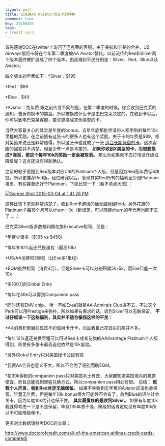 ```yaml
---
layout: post
title: 巴克莱AA Aviator信用卡的种种
comment: true
key: 20150304
tags:
- credit card
---
```


首先感谢DOC在twitter上询问了巴克莱的客服。由于美航和全美的合并，US Airways信用卡将在今年第二季度被AA Aviator替代。以前流传的Red和Silver两个版本最终被扩展成了四个版本，由高端到平民分别是：Silver、Red、Blue以及Aviator。

四个版本的年费如下：*Silver：$195

	
*Red：$89

	
*Blue：$49

	
*Aviator：免年费
跟之前传言不同的是，在第二季度的时候，你会收到巴克莱的通知，告诉你换卡的类型。所以被换成什么卡是由巴克莱决定的。在收到卡以后，你可以致电巴克莱客服，要求更换成其他类型的卡。

当然大家最关心的其实是年度的bonus。去年年底那批申请的人都申到的每年10k里程的奖励，在之前拥有这张卡的很多人也有这个奖励。由于卡的年费是$89，相对奖励来说还是非常值得，所以这张卡也就成了一张
[适合长期保留的卡](https://willguxy.wordpress.com/2015/02/12/%E8%AF%B4%E8%AF%B4%E5%87%A0%E5%BC%A0%E9%80%82%E5%90%88%E9%95%BF%E6%9C%9F%E6%8C%81%E6%9C%89%E7%9A%84%E5%B9%B4%E8%B4%B9%E5%8D%A1/)。这次客服的回答并不清楚，但至少有一点是肯定的，
**如果你收到X类型的卡，而想要换成Y类型，那这个每年10k的奖励一定会被取消。**
那么你如果就不去打电话升级或降级呢？这点还没有得到确认。

之前的帖子里提到Red版本对应Citi的Platinum个人版，但是因为Red版年费低6块钱，所以更推荐Red版。经过研究以后，发现其实Red所有的福利至少跟Platinum相当，有些甚至还好于Platinum。下面比较一下（看不清点大图）：


[![Screen Shot 2015-03-04 at 1.41.28 PM](https://willguxy.files.wordpress.com/2015/03/screen-shot-2015-03-04-at-1-41-28-pm.png?w=300)](https://willguxy.files.wordpress.com/2015/03/screen-shot-2015-03-04-at-1-41-28-pm.png)

这样比较下来就非常清楚了，收到Red卡邀请的话无脑保留Red。另外花旗的Platinum卡每18个月可以churn一次（新规定，可以随便churn的年代再也回不去了……）

巴克莱Silver版多数福利跟花旗Executive相同，但是：

*年费少很多（$195 vs $450）

	
*每年多10%返还兑换里程（最高10k）

	
*US/AA消费积3里程（比Exe多1里程）

	
*EQM虽然相同（消费4万），但是Silver卡可以分别积累5k+5k，而Exe只能一次10k

	
*多100刀的Global Entry

	
*每年花30k可以得到Companion pass

	
*同时还有EMV chip。
唯一不如Exe的就是AA Admirals Club进不去，不过这个Perk可以用Prestige来弥补。所以如果有需求的话，收到Silver可以无脑保留。
**不过仔细读一下这些福利，其实并不适合像我这样的平民：**


*AA消费积累里程显然不如信用卡开卡，而且我自己花钱买机票并不多。

	
*每年10%返还兑换里程可以用过Red卡或者花旗的AAdvantage Platinum个人版得到，即使有多张卡最高返也依然是10k里程。

	
*另外Global Entry只对美国绿卡公民有效

	
*我要AA会员也意义不大，所以不会为了级别而刷EQM。

	
*花30k得到的companion pass只对美国本土有效，大家都知道美国境内的机票便宜，而且总能找到里程兑换方式，所以companion pass用处有限。
总结：
**就我个人而言，收到Red肯定无脑保留。**
如果不幸收到无年费的Aviator应该也会保留，毕竟无年费，但是每年10k bonus很大可能性不会有了。收到Blue的话估计会关卡，因为年度10k估计也保不住。
**其实最蛋疼的是收到Silver。**
如果有年度10k我就得考虑一下是不是保留，毕竟195年费不低，降级的话肯定就没有年度10k所以不可能降级保卡。

更多对比数据请参考DOC的文章：

http://www.doctorofcredit.com/all-of-the-american-airlines-credit-cards-compared/